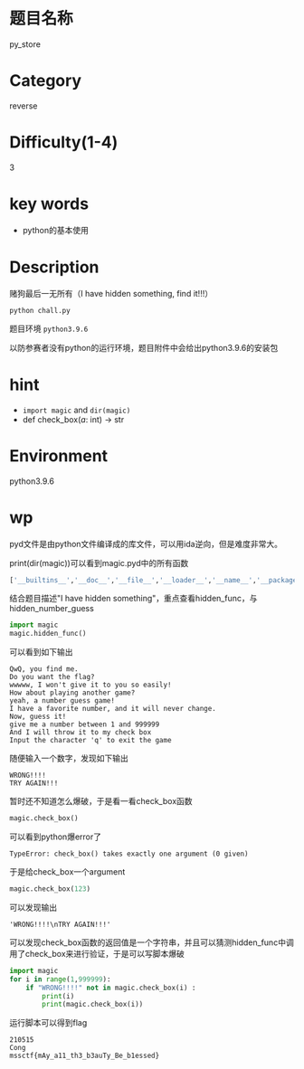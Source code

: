 # 题目名称

py_store

# Category

reverse

# Difficulty(1-4)

 3

# key words

- python的基本使用

# Description

赌狗最后一无所有（I have hidden something, find it!!!）

`python chall.py` 

题目环境 `python3.9.6`

以防参赛者没有python的运行环境，题目附件中会给出python3.9.6的安装包

# hint

- `import magic`  and `dir(magic)`
- def check_box(*a*: int) -> str

# Environment

python3.9.6

# wp

pyd文件是由python文件编译成的库文件，可以用ida逆向，但是难度非常大。

print(dir(magic))可以看到magic.pyd中的所有函数

```python
['__builtins__','__doc__','__file__','__loader__','__name__','__package__','__spec__','__test__','check_box','hidden_func','hidden_number_guess','menu','my_python_shop','random','show','start','sys','time']
```

结合题目描述"I have hidden something"，重点查看hidden_func，与hidden_number_guess

```python
import magic
magic.hidden_func()
```

可以看到如下输出

```
QwQ, you find me.
Do you want the flag?
wwwww, I won't give it to you so easily!
How about playing another game?
yeah, a number guess game!
I have a favorite number, and it will never change.
Now, guess it!
give me a number between 1 and 999999
And I will throw it to my check box
Input the character 'q' to exit the game
```

随便输入一个数字，发现如下输出

```
WRONG!!!!
TRY AGAIN!!!
```

暂时还不知道怎么爆破，于是看一看check_box函数

```python
magic.check_box()
```

可以看到python爆error了

```
TypeError: check_box() takes exactly one argument (0 given)
```

于是给check_box一个argument

```python
magic.check_box(123)
```

可以发现输出

```
'WRONG!!!!\nTRY AGAIN!!!'
```

可以发现check_box函数的返回值是一个字符串，并且可以猜测hidden_func中调用了check_box来进行验证，于是可以写脚本爆破

```python
import magic
for i in range(1,999999):
    if "WRONG!!!!" not in magic.check_box(i) :
        print(i)
        print(magic.check_box(i))
```

运行脚本可以得到flag

```
210515
Cong
mssctf{mAy_a11_th3_b3auTy_Be_b1essed}
```

